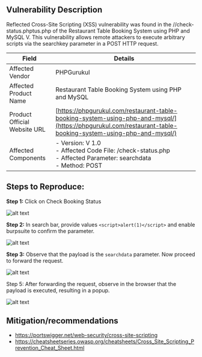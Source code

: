 ## Vulnerability Description

Reflected Cross-Site Scripting (XSS) vulnerability was found in the //check-status.phptus.php of the 	Restaurant Table Booking System using PHP and MySQL V. This vulnerability allows remote attackers to execute arbitrary scripts via the searchkey parameter in a POST HTTP request.

| Field                                   | Details                                                                                              |
|-----------------------------------------|------------------------------------------------------------------------------------------------------|
| Affected Vendor                         | PHPGurukul                                                                                           |
| Affected Product Name                   |Restaurant Table Booking System using PHP and MySQL                               |
| Product Official Website URL            | [https://phpgurukul.com/restaurant-table-booking-system-using-php-and-mysql/](https://phpgurukul.com/restaurant-table-booking-system-using-php-and-mysql/) |
| Affected Components                     | - Version: V 1.0 <br>- Affected Code File: /check-status.php <br>- Affected Parameter: searchdata <br>- Method: POST |

## Steps to Reproduce:

**Step 1:** Click on Check Booking Status

![alt text](image-1.png)

**Step 2:** In search bar, provide values ```<script>alert(1)</script>``` and enable burpsuite to confirm the parameter.

![alt text](image-4.png)

**Step 3:** Observe that the payload is the ```searchdata``` parameter. Now proceed to forward the request.

![alt text](image-2.png)

Step 5: After forwarding the request, observe in the browser that the payload is executed, resulting in a popup.

![alt text](image-3.png)

## Mitigation/recommendations
- https://portswigger.net/web-security/cross-site-scripting
- https://cheatsheetseries.owasp.org/cheatsheets/Cross_Site_Scripting_Prevention_Cheat_Sheet.html
